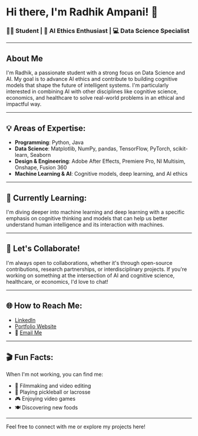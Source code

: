 # Hi there, I'm Radhik Ampani! 👋

### 🧑‍🎓 Student | 🧠 AI Ethics Enthusiast | 💻 Data Science Specialist

---

## About Me

I'm Radhik, a passionate student with a strong focus on Data Science and AI. My goal is to advance AI ethics and contribute to building cognitive models that shape the future of intelligent systems. I'm particularly interested in combining AI with other disciplines like cognitive science, economics, and healthcare to solve real-world problems in an ethical and impactful way.

---

## 💡 Areas of Expertise:
- **Programming**: Python, Java
- **Data Science**: Matplotlib, NumPy, pandas, TensorFlow, PyTorch, scikit-learn, Seaborn
- **Design & Engineering**: Adobe After Effects, Premiere Pro, NI Multisim, Onshape, Fusion 360
- **Machine Learning & AI**: Cognitive models, deep learning, and AI ethics

---

## 🔧 Currently Learning:
I'm diving deeper into machine learning and deep learning with a specific emphasis on cognitive thinking and models that can help us better understand human intelligence and its interaction with machines.

---

## 🤝 Let's Collaborate!
I'm always open to collaborations, whether it's through open-source contributions, research partnerships, or interdisciplinary projects. If you're working on something at the intersection of AI and cognitive science, healthcare, or economics, I'd love to chat!

---

## 🌐 How to Reach Me:
- [LinkedIn](https://www.linkedin.com/in/radhik-ampani-3a06b4315/) 
- [Portfolio Website](https://www.radhikampani.com/) 
- 📧 [Email Me](mailto:radhik.ampani@gmail.com)

---

## 🎬 Fun Facts:
When I'm not working, you can find me:
- 🎥 Filmmaking and video editing
- 🏓 Playing pickleball or lacrosse
- 🎮 Enjoying video games
- 🍽️ Discovering new foods

---

Feel free to connect with me or explore my projects here!
